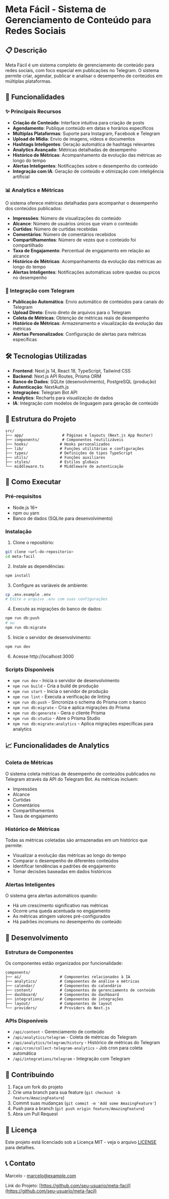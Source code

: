 # Meta Fácil - Sistema de Gerenciamento de Conteúdo para Redes Sociais

<!-- Deploy trigger: 2025-01-27 -->

## 📋 Descrição

Meta Fácil é um sistema completo de gerenciamento de conteúdo para redes sociais, com foco especial em publicações no Telegram. O sistema permite criar, agendar, publicar e analisar o desempenho de conteúdos em múltiplas plataformas.

## 🚀 Funcionalidades

### ✨ Principais Recursos

- **Criação de Conteúdo**: Interface intuitiva para criação de posts
- **Agendamento**: Publique conteúdo em datas e horários específicos
- **Múltiplas Plataformas**: Suporte para Instagram, Facebook e Telegram
- **Upload de Mídia**: Envio de imagens, vídeos e documentos
- **Hashtags Inteligentes**: Geração automática de hashtags relevantes
- **Analytics Avançado**: Métricas detalhadas de desempenho
- **Histórico de Métricas**: Acompanhamento da evolução das métricas ao longo do tempo
- **Alertas Inteligentes**: Notificações sobre o desempenho do conteúdo
- **Integração com IA**: Geração de conteúdo e otimização com inteligência artificial

### 📊 Analytics e Métricas

O sistema oferece métricas detalhadas para acompanhar o desempenho dos conteúdos publicados:

- **Impressões**: Número de visualizações do conteúdo
- **Alcance**: Número de usuários únicos que viram o conteúdo
- **Curtidas**: Número de curtidas recebidas
- **Comentários**: Número de comentários recebidos
- **Compartilhamentos**: Número de vezes que o conteúdo foi compartilhado
- **Taxa de Engajamento**: Percentual de engajamento em relação ao alcance
- **Histórico de Métricas**: Acompanhamento da evolução das métricas ao longo do tempo
- **Alertas Inteligentes**: Notificações automáticas sobre quedas ou picos no desempenho

### 🤖 Integração com Telegram

- **Publicação Automática**: Envio automático de conteúdos para canais do Telegram
- **Upload Direto**: Envio direto de arquivos para o Telegram
- **Coleta de Métricas**: Obtenção de métricas reais de desempenho
- **Histórico de Métricas**: Armazenamento e visualização da evolução das métricas
- **Alertas Personalizados**: Configuração de alertas para métricas específicas

## 🛠️ Tecnologias Utilizadas

- **Frontend**: Next.js 14, React 18, TypeScript, Tailwind CSS
- **Backend**: Next.js API Routes, Prisma ORM
- **Banco de Dados**: SQLite (desenvolvimento), PostgreSQL (produção)
- **Autenticação**: NextAuth.js
- **Integrações**: Telegram Bot API
- **Analytics**: Recharts para visualização de dados
- **IA**: Integração com modelos de linguagem para geração de conteúdo

## 📁 Estrutura do Projeto

```
src/
├── app/                 # Páginas e layouts (Next.js App Router)
├── components/          # Componentes reutilizáveis
├── hooks/              # Hooks personalizados
├── lib/                # Funções utilitárias e configurações
├── types/              # Definições de tipos TypeScript
├── utils/              # Funções auxiliares
├── styles/             # Estilos globais
└── middleware.ts       # Middleware de autenticação
```

## 🚀 Como Executar

### Pré-requisitos

- Node.js 16+
- npm ou yarn
- Banco de dados (SQLite para desenvolvimento)

### Instalação

1. Clone o repositório:
```bash
git clone <url-do-repositorio>
cd meta-facil
```

2. Instale as dependências:
```bash
npm install
```

3. Configure as variáveis de ambiente:
```bash
cp .env.example .env
# Edite o arquivo .env com suas configurações
```

4. Execute as migrações do banco de dados:
```bash
npm run db:push
# ou
npm run db:migrate
```

5. Inicie o servidor de desenvolvimento:
```bash
npm run dev
```

6. Acesse http://localhost:3000

### Scripts Disponíveis

- `npm run dev` - Inicia o servidor de desenvolvimento
- `npm run build` - Cria a build de produção
- `npm run start` - Inicia o servidor de produção
- `npm run lint` - Executa a verificação de linting
- `npm run db:push` - Sincroniza o schema do Prisma com o banco
- `npm run db:migrate` - Cria e aplica migrações do Prisma
- `npm run db:generate` - Gera o cliente Prisma
- `npm run db:studio` - Abre o Prisma Studio
- `npm run db:migrate:analytics` - Aplica migrações específicas para analytics

## 📈 Funcionalidades de Analytics

### Coleta de Métricas

O sistema coleta métricas de desempenho de conteúdos publicados no Telegram através da API do Telegram Bot. As métricas incluem:

- Impressões
- Alcance
- Curtidas
- Comentários
- Compartilhamentos
- Taxa de engajamento

### Histórico de Métricas

Todas as métricas coletadas são armazenadas em um histórico que permite:

- Visualizar a evolução das métricas ao longo do tempo
- Comparar o desempenho de diferentes conteúdos
- Identificar tendências e padrões de engajamento
- Tomar decisões baseadas em dados históricos

### Alertas Inteligentes

O sistema gera alertas automáticos quando:

- Há um crescimento significativo nas métricas
- Ocorre uma queda acentuada no engajamento
- As métricas atingem valores pré-configurados
- Há padrões incomuns no desempenho do conteúdo

## 🔧 Desenvolvimento

### Estrutura de Componentes

Os componentes estão organizados por funcionalidade:

```
components/
├── ai/                 # Componentes relacionados à IA
├── analytics/          # Componentes de análise e métricas
├── calendar/           # Componentes do calendário
├── content/            # Componentes de gerenciamento de conteúdo
├── dashboard/          # Componentes do dashboard
├── integrations/       # Componentes de integrações
├── layout/             # Componentes de layout
└── providers/          # Providers do Next.js
```

### APIs Disponíveis

- `/api/content` - Gerenciamento de conteúdo
- `/api/analytics/telegram` - Coleta de métricas do Telegram
- `/api/analytics/telegram/history` - Histórico de métricas do Telegram
- `/api/cron/collect-telegram-analytics` - Job cron para coleta automática
- `/api/integrations/telegram` - Integração com Telegram

## 🤝 Contribuindo

1. Faça um fork do projeto
2. Crie uma branch para sua feature (`git checkout -b feature/AmazingFeature`)
3. Commit suas mudanças (`git commit -m 'Add some AmazingFeature'`)
4. Push para a branch (`git push origin feature/AmazingFeature`)
5. Abra um Pull Request

## 📄 Licença

Este projeto está licenciado sob a Licença MIT - veja o arquivo [LICENSE](LICENSE) para detalhes.

## 📞 Contato

Marcelo - marcelo@example.com

Link do Projeto: [https://github.com/seu-usuario/meta-facil](https://github.com/seu-usuario/meta-facil)